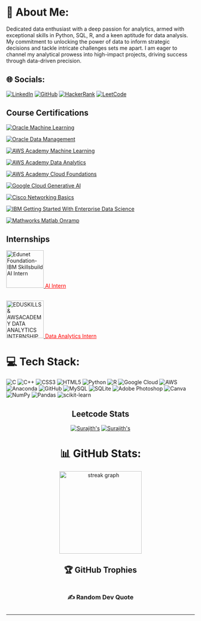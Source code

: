 <h1 id="-about-me-">💫 About Me:</h1>
<p>Dedicated data enthusiast with a deep passion for analytics, armed with exceptional skills in Python, SQL, R, and a keen aptitude for data analysis. My commitment to unlocking the power of data to inform strategic decisions and tackle intricate challenges sets me apart. I am eager to channel my analytical prowess into high-impact projects, driving success through data-driven precision.</p>
<h2 id="-socials-">🌐 Socials:</h2>
<p><a href="https://linkedin.com/in/surajith-pranav"><img src="https://img.shields.io/badge/LinkedIn-%230077B5.svg?logo=linkedin&amp;logoColor=white" alt="LinkedIn"></a>
<a href="https://github.com/SrSurajithPranav"><img src="https://img.shields.io/badge/GitHub-%23121011.svg?logo=github&amp;logoColor=white" alt="GitHub"></a>
<a href="https://www.hackerrank.com/ss8913"><img src="https://img.shields.io/badge/HackerRank-%232EC866.svg?logo=hackerrank&amp;logoColor=white" alt="HackerRank"></a>
<a href="https://leetcode.com/ss8913/"><img src="https://img.shields.io/badge/LeetCode-%23FFA116.svg?logo=leetcode&amp;logoColor=white" alt="LeetCode"></a></p>
<h2 id="course-certifications">Course Certifications</h2>
<p><a href="https://catalog-education.oracle.com/pls/certview/sharebadge?id=7AAC4B0B9230C467980FC3B6D427CB36B0564F1A4FA3AF7D301FEAF20B32CCBA"><img src="https://img.shields.io/badge/Oracle%20Machine%20Learning-%23121011.svg?logo=oracle&amp;logoColor=red" alt="Oracle Machine Learning"></a></p>
<p><a href="https://catalog-education.oracle.com/pls/certview/sharebadge?id=DA6890C6BCD4D8D7230E4562DDD9FC082663A996028B53AB90C0C7515CACC72F"><img src="https://img.shields.io/badge/Oracle%20Data%20Management-%23121011.svg?logo=oracle&amp;logoColor=red" alt="Oracle Data Management"></a></p>
<p><a href="https://www.credly.com/go/3LrVbjsP"><img src="https://img.shields.io/badge/AWS%20Academy%20Machine%20Learning-%23232F3E.svg?logo=amazon-aws&amp;logoColor=orange" alt="AWS Academy Machine Learning"></a></p>
<p><a href="https://www.credly.com/go/RfbNYEgc"><img src="https://img.shields.io/badge/AWS%20Academy%20Data%20Analytics-%23232F3E.svg?logo=amazon-aws&amp;logoColor=orange" alt="AWS Academy Data Analytics"></a></p>
<p><a href="https://www.credly.com/badges/2f04e6a3-7298-4814-b754-1f94eb1c8027"><img src="https://img.shields.io/badge/AWS%20Academy%20Cloud%20Foundations-%23232F3E.svg?logo=amazon-aws&amp;logoColor=orange" alt="AWS Academy Cloud Foundations"></a></p>
<p><a href="https://www.cloudskillsboost.google/public_profiles/1fbab635-a73e-41d3-a42a-a2736598bbc6/badges/5237458"><img src="https://img.shields.io/badge/Google%20Cloud%20Generative%20AI-%234285F4.svg?logo=google-cloud&amp;logoColor=white" alt="Google Cloud Generative AI"></a></p>
<p><a href="https://www.credly.com/badges/3eb3dee2-8ceb-4f8e-9aed-8daf3bf43f59/linked_in_profile"><img src="https://img.shields.io/badge/Cisco%20Networking%20Basics-%23202229.svg?logo=cisco&amp;logoColor=red" alt="Cisco Networking Basics"></a></p>
<p><a href="https://www.credly.com/badges/b282afcd-9726-49db-bbb8-0a7bcdd6bdcd/linked_in_profile"><img src="https://img.shields.io/badge/IBM%20Getting%20Started%20With%20Enterprise%20Data%20Science-%230054FF.svg?logo=ibm&amp;logoColor=white" alt="IBM Getting Started With Enterprise Data Science"></a></p>
<p><a href="https://matlabacademy.mathworks.com/progress/share/certificate.html?id=54cfdf75-276a-4113-a85c-d74081ca5ecc&amp;"><img src="https://img.shields.io/badge/Mathworks%20Matlab%20Onramp-%23F37626.svg?logo=mathworks&amp;logoColor=white" alt="Mathworks Matlab Onramp"></a></p>
<h2 id="internships">Internships</h2>
<p><a href="https://www.linkedin.com/posts/surajith-pranav-234a2b221_edunet-ibm-skillsbuild-ai-internship-activity-7117755621604560896-CvyF?utm_source=share&utm_medium=member_desktop">
  <img src="https://edunetfoundation.org/wp-content/uploads/2022/06/edunet-logo-white.png" alt="Edunet Foundation-IBM Skillsbuild AI Intern" width="100">
</a>
<a href="https://www.linkedin.com/posts/surajith-pranav-234a2b221_edunet-ibm-skillsbuild-ai-internship-activity-7117755621604560896-CvyF?utm_source=share&utm_medium=member_desktop" style="color: red;">AI Intern</a></p>
<p><br/>
<a href="https://aictecert.eduskillsfoundation.org/pages/home/verify.php?cert=4a03a8304212502d858eabfdf4d05914" target="_blank">
  <img src="https://eduskillsfoundation.org/wp-content/uploads/2022/09/LOGO_EduSkills.png" alt="EDUSKILLS & AWSACADEMY DATA ANALYTICS INTERNSHIP" width="100" style="filter:">
</a>
<a href="https://aictecert.eduskillsfoundation.org/pages/home/verify.php?cert=4a03a8304212502d858eabfdf4d05914" style="color: red;">Data Analytics Intern</a></p>
<h1 id="-tech-stack-">💻 Tech Stack:</h1>
<p><img src="https://img.shields.io/badge/c-%2300599C.svg?style=for-the-badge&amp;logo=c&amp;logoColor=white" alt="C"> <img src="https://img.shields.io/badge/c++-%2300599C.svg?style=for-the-badge&amp;logo=c%2B%2B&amp;logoColor=white" alt="C++"> <img src="https://img.shields.io/badge/css3-%231572B6.svg?style=for-the-badge&amp;logo=css3&amp;logoColor=white" alt="CSS3"> <img src="https://img.shields.io/badge/html5-%23E34F26.svg?style=for-the-badge&amp;logo=html5&amp;logoColor=white" alt="HTML5"> <img src="https://img.shields.io/badge/python-3670A0?style=for-the-badge&amp;logo=python&amp;logoColor=ffdd54" alt="Python"> <img src="https://img.shields.io/badge/r-%23276DC3.svg?style=for-the-badge&amp;logo=r&amp;logoColor=white" alt="R"> <img src="https://img.shields.io/badge/Google%20Cloud-%234285F4.svg?style=for-the-badge&amp;logo=google-cloud&amp;logoColor=white" alt="Google Cloud"> <img src="https://img.shields.io/badge/AWS-%23FF9900.svg?style=for-the-badge&amp;logo=amazon-aws&amp;logoColor=white" alt="AWS"> <img src="https://img.shields.io/badge/Anaconda-%2344A833.svg?style=for-the-badge&amp;logo=anaconda&amp;logoColor=white" alt="Anaconda"> <img src="https://img.shields.io/badge/GitHub-%23121011.svg?style=for-the-badge&amp;logo=github&amp;logoColor=white" alt="GitHub"> <img src="https://img.shields.io/badge/mysql-%2300f.svg?style=for-the-badge&amp;logo=mysql&amp;logoColor=white" alt="MySQL"> <img src="https://img.shields.io/badge/sqlite-%2307405e.svg?style=for-the-badge&amp;logo=sqlite&amp;logoColor=white" alt="SQLite"> <img src="https://img.shields.io/badge/adobephotoshop-%2331A8FF.svg?style=for-the-badge&amp;logo=adobephotoshop&amp;logoColor=white" alt="Adobe Photoshop"> <img src="https://img.shields.io/badge/Canva-%2300C4CC.svg?style=for-the-badge&amp;logo=Canva&amp;logoColor=white" alt="Canva"> <img src="https://img.shields.io/badge/numpy-%23013243.svg?style=for-the-badge&amp;logo=numpy&amp;logoColor=white" alt="NumPy"> <img src="https://img.shields.io/badge/pandas-%23150458.svg?style=for-the-badge&amp;logo=pandas&amp;logoColor=white" alt="Pandas"> <img src="https://img.shields.io/badge/scikit--learn-%23F7931E.svg?style=for-the-badge&amp;logo=scikit-learn&amp;logoColor=white" alt="scikit-learn"></p>
<div align="center">
<h2 id="leetcode-stats">Leetcode Stats</h2>
<p><a href="https://github.com/SrSurajithPranav/leetcode-stats"><img src="https://leetcode-stats.vercel.app/api?username=ss8913&amp;theme=Dark" alt="Surajith&#39;s"></a>
<a href="https://github.com/SrSurajithPranav/leetcode-stats"><img src="https://leetcode-stats-six.vercel.app/?username=ss8913&amp;theme=dark" alt="Surajith&#39;s"></a></p>
<h1 id="-github-stats-">📊 GitHub Stats:</h1>
<div align="center">
  <img src="https://streak-stats.demolab.com?user=SrSurajithPranav&locale=en&mode=daily&theme=light&hide_border=false&border_radius=5&order=3" height="220" alt="streak graph"  />
</div>
<img src="https://github-readme-streak-stats.herokuapp.com/?user=SrSurajithPranav&amp;theme=dark&amp;hide_border=false" alt=""><br/>
<img src="https://github-readme-stats.vercel.app/api/top-langs/?username=SrSurajithPranav&amp;theme=dark&amp;hide_border=false&amp;include_all_commits=true&amp;count_private=false&amp;layout=compact" alt="">
<h2 id="-github-trophies">🏆 GitHub Trophies</h2>
<p><img src="https://github-profile-trophy.vercel.app/?username=SrSurajithPranav&amp;theme=radical&amp;no-frame=false&amp;no-bg=true&amp;margin-w=4" alt=""></p>
<h3 id="-random-dev-quote">✍ Random Dev Quote</h3>
<p><img src="https://quotes-github-readme.vercel.app/api?type=horizontal&amp;theme=radical" alt=""></p>
<hr>
<p><a href="https://visitcount.itsvg.in"><img src="https://visitcount.itsvg.in/api?id=SrSurajithPranav&amp;icon=0&amp;color=0" alt=""></a></p>
